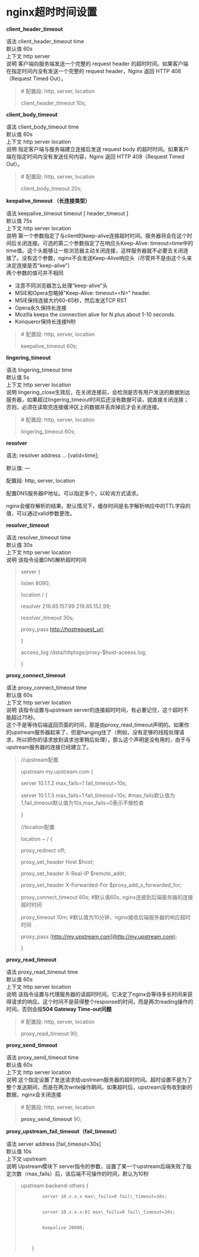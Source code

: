# nginx超时时间设置

**client\_header\_timeout**

语法 client\_header\_timeout time  
默认值 60s  
上下文 http server  
说明 客户端向服务端发送一个完整的 request header 的超时时间。如果客户端在指定时间内没有发送一个完整的 request header，Nginx 返回 HTTP 408（Request Timed Out）。

> \# 配置段: http, server, location
>
> client\_header\_timeout 10s;

**client\_body\_timeout** 

语法 client\_body\_timeout time  
默认值 60s  
上下文 http server location  
说明 指定客户端与服务端建立连接后发送 request body 的超时时间。如果客户端在指定时间内没有发送任何内容，Nginx 返回 HTTP 408（Request Timed Out）。

> \# 配置段: http, server, location
>
> client\_body\_timeout 20s;

**keepalive\_timeout （长连接类型）**

语法 keepalive\_timeout timeout \[ header\_timeout \]  
默认值 75s  
上下文 http server location  
说明 第一个参数指定了与client的keep-alive连接超时时间。服务器将会在这个时间后关闭连接。可选的第二个参数指定了在响应头Keep-Alive: timeout=time中的time值。这个头能够让一些浏览器主动关闭连接，这样服务器就不必要去关闭连接了。没有这个参数，nginx不会发送Keep-Alive响应头（尽管并不是由这个头来决定连接是否“keep-alive”）  
两个参数的值可并不相同

* 注意不同浏览器怎么处理“keep-alive”头
* MSIE和Opera忽略掉"Keep-Alive: timeout=&lt;N&gt;" header.
* MSIE保持连接大约60-65秒，然后发送TCP RST
* Opera永久保持长连接
* Mozilla keeps the connection alive for N plus about 1-10 seconds.
* Konqueror保持长连接N秒

> \# 配置段: http, server, location
>
> keepalive\_timeout 60s;

**lingering\_timeout**

语法 lingering\_timeout time  
默认值 5s  
上下文 http server location  
说明 lingering\_close生效后，在关闭连接前，会检测是否有用户发送的数据到达服务器，如果超过lingering\_timeout时间后还没有数据可读，就直接关闭连接；否则，必须在读取完连接缓冲区上的数据并丢弃掉后才会关闭连接。

> \# 配置段: http, server, location
>
> lingering\_timeout 60s;

**resolver**

语法: resolver address ... \[valid=time\];

默认值: —

配置段: http, server, location

配置DNS服务器IP地址。可以指定多个，以轮询方式请求。

nginx会缓存解析的结果。默认情况下，缓存时间是名字解析响应中的TTL字段的值，可以通过valid参数更改。

**resolver\_timeout**

语法 resolver\_timeout time  
默认值 30s  
上下文 http server location  
说明 该指令设置DNS解析超时时间

> server {
>
> listen 8090;
>
> location / {
>
> resolver 218.85.157.99 218.85.152.99;
>
> resolver\_timeout 30s;
>
> proxy\_pass [http://$host$request\_uri](http://$host$request_uri);
>
> }
>
> access\_log /data/httplogs/proxy-$host-aceess.log;
>
> }

**proxy\_connect\_timeout**

语法 proxy\_connect\_timeout time  
默认值 60s  
上下文 http server location  
说明 该指令设置与upstream server的连接超时时间，有必要记住，这个超时不能超过75秒。  
这个不是等待后端返回页面的时间，那是由proxy\_read\_timeout声明的。如果你的upstream服务器起来了，但是hanging住了（例如，没有足够的线程处理请求，所以把你的请求放到请求池里稍后处理），那么这个声明是没有用的，由于与upstream服务器的连接已经建立了。

> //upstream配置
>
> upstream my.upstream.com {
>
> server 10.1.1.2 max\_fails=1 fail\_timeout=10s;
>
> server 10.1.1.3 max\_fails=1 fail\_timeout=10s; \#max\_fails默认值为1,fail\_timeout默认值为10s,max\_fails=0表示不做检查
>
> }
>
> //location配置
>
> location ~ / {
>
> proxy\_redirect off;
>
> proxy\_set\_header Host $host;
>
> proxy\_set\_header X-Real-IP $remote\_addr;
>
> proxy\_set\_header X-Forwarded-For $proxy\_add\_x\_forwarded\_for;
>
> proxy\_connect\_timeout 60s; \#默认值60s, nginx连接到后端服务器的连接超时时间
>
> proxy\_timeout 10m; \#默认值为10分钟，nginx接收后端服务器的响应超时时间
>
> proxy\_pass [http://my.upstream.com](http://my.upstream.com);
>
> }

**proxy\_read\_timeout**

语法 proxy\_read\_timeout time  
默认值 60s  
上下文 http server location  
说明 该指令设置与代理服务器的读超时时间。它决定了nginx会等待多长时间来获得请求的响应。这个时间不是获得整个response的时间，而是两次reading操作的时间。否则会报**504 Gateway Time-out问题**

> \# 配置段: http, server, location
>
> proxy\_read\_timeout 90;

**proxy\_send\_timeout**

语法 proxy\_send\_timeout time  
默认值 60s  
上下文 http server location  
说明 这个指定设置了发送请求给upstream服务器的超时时间。超时设置不是为了整个发送期间，而是在两次write操作期间。如果超时后，upstream没有收到新的数据，nginx会关闭连接

> \# 配置段: http, server, location
>
> **proxy\_send\_timeout** 90;

**proxy\_upstream\_fail\_timeout（fail\_timeout）**

语法 server address \[fail\_timeout=30s\]  
默认值 10s  
上下文 upstream  
说明 Upstream模块下 server指令的参数，设置了某一个upstream后端失败了指定次数（max\_fails）后，该后端不可操作的时间，默认为10秒

> upstream backend-others {
>
> ```text
>         server 10.x.x.x max\_fails=0 fail\_timeout=10s;
>
>
>         server 10.x.x.x:81 max\_fails=0 fail\_timeout=10s;           
>
>
>         keepalive 20000;
>
>
>
>     }
> ```

